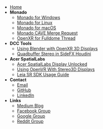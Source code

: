 <!-- docs/_sidebar.md -->
- [Home](/)
- **Monado**
	- [Monado for Windows](guides/Monado_for_Windows)
	- [Monado for Linux](guides/Monado_for_Linux)
	- [Monado for macOS](guides/Monado_for_macOS)
	- [Monado CAVE Merge Request](https://gitlab.freedesktop.org/monado/monado/-/merge_requests/2174)
	- [OpenXR for Fulldome Thread](https://community.khronos.org/t/projection-caves-openxr-spec/108002)
- **DCC Tools**
	- [Using Blender with OpenXR 3D Displays](guides/Using_Blender_with_OpenXR_3D_Displays)
	- [Quadbuffer Stereo in SideFX Houdini](guides/Quadbuffer_Stereo_in_SideFX_Houdini)
- **Acer SpatialLabs**
	- [Acer SpatialLabs Display Unlocked](guides/Acer_SpatialLabs_Display/SpatialLabs_Unlocked)
	- [Using OpenVR With Stereo3D Displays](guides/OpenVR/Using_OpenVR_With_Stereo3D_Displays)
	- [Leia SR SDK Usage Guide](guides/LeiaSDK_Usage_Guide)
- **Contact**
	- [Email](mailto:andrew@andrewhazelden.com)
	- [GitHub](https://github.com/AndrewHazelden)
	- [LinkedIn](https://www.linkedin.com/in/andrewhazelden/)
- **Links**
	- [Medium Blog](https://medium.com/@andrewhazelden)
	- [Facebook Group](https://www.facebook.com/groups/kartavr)
	- [Google Group](https://groups.google.com/g/kartaverse/)
	- [Reddit Group](https://www.reddit.com/r/Kartaverse/)
